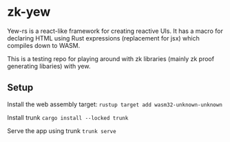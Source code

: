 # zk-yew

Yew-rs is a react-like framework for creating reactive UIs. It has a macro for declaring HTML using Rust expressions (replacement for jsx) which compiles down to WASM.

This is a testing repo for playing around with zk libraries (mainly zk proof generating libaries) with yew.

## Setup

Install the web assembly target:
`rustup target add wasm32-unknown-unknown`

Install trunk
`cargo install --locked trunk`

Serve the app using trunk
`trunk serve`
